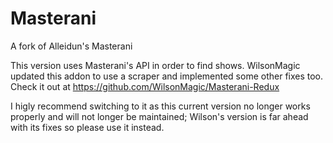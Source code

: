 # Masterani
A fork of Alleidun's Masterani

This version uses Masterani's API in order to find shows.
WilsonMagic updated this addon to use a scraper and implemented some other fixes too. 
Check it out at https://github.com/WilsonMagic/Masterani-Redux

I higly recommend switching to it as this current version no longer works properly and will not longer be maintained; Wilson's version is far ahead with its fixes so please use it instead.
